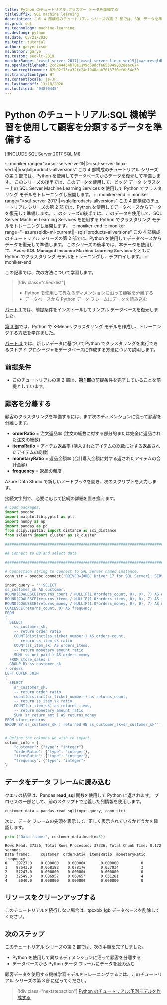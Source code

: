 ```yaml
---
title: Python のチュートリアル:クラスター データを準備する
titleSuffix: SQL machine learning
description: この 4 部構成のチュートリアル シリーズの第 2 部では、SQL データを準備し、SQL 機械学習を使用して Python でクラスタリングを実行します。
ms.prod: sql
ms.technology: machine-learning
ms.devlang: python
ms.date: 05/21/2020
ms.topic: tutorial
author: garyericson
ms.author: garye
ms.custom: seo-lt-2019
monikerRange: '>=sql-server-2017||>=sql-server-linux-ver15||=azuresqldb-mi-current||=sqlallproducts-allversions'
ms.openlocfilehash: 2cd244454b78e1199d59dcfe6539498328eac674
ms.sourcegitcommit: 82b92f73ca32fc28e1948aab70f37f0efdb54e39
ms.translationtype: HT
ms.contentlocale: ja-JP
ms.lasthandoff: 11/18/2020
ms.locfileid: "94870445"
---
```

# <a name="python-tutorial-prepare-data-to-categorize-customers-with-sql-machine-learning"></a>Python のチュートリアル:SQL 機械学習を使用して顧客を分類するデータを準備する
[!INCLUDE [SQL Server 2017 SQL MI](../../includes/applies-to-version/sqlserver2017-asdbmi.md)]

::: moniker range=">=sql-server-ver15||>=sql-server-linux-ver15||=sqlallproducts-allversions"
この 4 部構成のチュートリアル シリーズの第 2 部では、Python を使用してデータベースからデータを復元して準備します。 このシリーズの後半では、このデータを使用して、ビッグ データ クラスター上の SQL Server Machine Learning Services を使用して Python でクラスタリング モデルをトレーニングし展開します。
::: moniker-end
::: moniker range="=sql-server-2017||=sqlallproducts-allversions"
この 4 部構成のチュートリアル シリーズの第 2 部では、Python を使用してデータベースからデータを復元して準備します。 このシリーズの後半では、このデータを使用して、SQL Server Machine Learning Services を使用する Python でクラスタリング モデルをトレーニングし展開します。
::: moniker-end
::: moniker range="=azuresqldb-mi-current||=sqlallproducts-allversions"
この 4 部構成のチュートリアル シリーズの第 2 部では、Python を使用してデータベースからデータを復元して準備します。 このシリーズの後半では、本データを使用して、Azure SQL Managed Instance Machine Learning Services とともに Python でクラスタリング モデルをトレーニングし、デプロイします。
::: moniker-end

この記事では、次の方法について学習します。

> [!div class="checklist"]
> * Python を使用して異なるディメンションに沿って顧客を分離する
> * データベースから Python データ フレームにデータを読み込む

[パート 1 ](python-clustering-model.md)では、前提条件をインストールしてサンプル データベースを復元しました。

[第 3 部](python-clustering-model-build.md)では、Python で K-Means クラスタリング モデルを作成し、トレーニングする方法を学びました。

[パート 4 ](python-clustering-model-deploy.md)では、新しいデータに基づいて Python でクラスタリングを実行できるストアド プロシージャをデータベースに作成する方法について説明します。

## <a name="prerequisites"></a>前提条件

* このチュートリアルの第 2 部は、[**第 1 部**](python-clustering-model.md)の前提条件を完了していることを前提としています。

## <a name="separate-customers"></a>顧客を分離する

顧客のクラスタリングを準備するには、まず次のディメンションに従って顧客を分離します。

* **orderRatio** = 注文返品率 (注文の総数に対する部分的または完全に返品された注文の総数)
* **itemsRatio** = アイテム返品率 (購入されたアイテムの総数に対する返品されたアイテムの総数)
* **monetaryRatio** = 返品金額率 (合計購入金額に対する返されたアイテムの合計金額)
* **frequency** = 返品の頻度

Azure Data Studio で新しいノートブックを開き、次のスクリプトを入力します。

接続文字列で、必要に応じて接続の詳細を置き換えます。

```python
# Load packages.
import pyodbc
import matplotlib.pyplot as plt
import numpy as np
import pandas as pd
from scipy.spatial import distance as sci_distance
from sklearn import cluster as sk_cluster

################################################################################################

## Connect to DB and select data

################################################################################################

# Connection string to connect to SQL Server named instance.
conn_str = pyodbc.connect('DRIVER={ODBC Driver 17 for SQL Server}; SERVER=<server>; DATABASE=tpcxbb_1gb; UID=<username>; PWD=<password>')

input_query = '''SELECT
ss_customer_sk AS customer,
ROUND(COALESCE(returns_count / NULLIF(1.0*orders_count, 0), 0), 7) AS orderRatio,
ROUND(COALESCE(returns_items / NULLIF(1.0*orders_items, 0), 0), 7) AS itemsRatio,
ROUND(COALESCE(returns_money / NULLIF(1.0*orders_money, 0), 0), 7) AS monetaryRatio,
COALESCE(returns_count, 0) AS frequency
FROM
(
  SELECT
    ss_customer_sk,
    -- return order ratio
    COUNT(distinct(ss_ticket_number)) AS orders_count,
    -- return ss_item_sk ratio
    COUNT(ss_item_sk) AS orders_items,
    -- return monetary amount ratio
    SUM( ss_net_paid ) AS orders_money
  FROM store_sales s
  GROUP BY ss_customer_sk
) orders
LEFT OUTER JOIN
(
  SELECT
    sr_customer_sk,
    -- return order ratio
    count(distinct(sr_ticket_number)) as returns_count,
    -- return ss_item_sk ratio
    COUNT(sr_item_sk) as returns_items,
    -- return monetary amount ratio
    SUM( sr_return_amt ) AS returns_money
FROM store_returns
GROUP BY sr_customer_sk ) returned ON ss_customer_sk=sr_customer_sk'''


# Define the columns we wish to import.
column_info = {
    "customer": {"type": "integer"},
    "orderRatio": {"type": "integer"},
    "itemsRatio": {"type": "integer"},
    "frequency": {"type": "integer"}
}
```

## <a name="load-the-data-into-a-data-frame"></a>データをデータ フレームに読み込む

クエリの結果は、Pandas **read_sql** 関数を使用して Python に返されます。 プロセスの一部として、前のスクリプトで定義した列情報を使用します。

```python
customer_data = pandas.read_sql(input_query, conn_str)
```

次に、データ フレームの先頭を表示して、正しく表示されているかどうかを確認します。

```python
print("Data frame:", customer_data.head(n=5))
```

```results
Rows Read: 37336, Total Rows Processed: 37336, Total Chunk Time: 0.172 seconds
Data frame:     customer  orderRatio  itemsRatio  monetaryRatio  frequency
0    29727.0    0.000000    0.000000       0.000000          0
1    97643.0    0.068182    0.078176       0.037034          3
2    57247.0    0.000000    0.000000       0.000000          0
3    32549.0    0.086957    0.068657       0.031281          4
4     2040.0    0.000000    0.000000       0.000000          0
```

## <a name="clean-up-resources"></a>リソースをクリーンアップする

このチュートリアルを続行しない場合は、tpcxbb_1gb データベースを削除してください。

## <a name="next-steps"></a>次のステップ

このチュートリアル シリーズの第 2 部では、次の手順を完了しました。

* Python を使用して異なるディメンションに沿って顧客を分離する
* データベースから Python データ フレームにデータを読み込む

顧客データを使用する機械学習モデルをトレーニングするには、このチュートリアル シリーズの第 3 部に従ってください。

> [!div class="nextstepaction"]
> [Python のチュートリアル:予測モデルを作成する](python-clustering-model-build.md)
